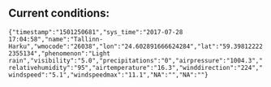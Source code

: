 ## Current conditions: 
 ``` {"timestamp":"1501250681","sys_time":"2017-07-28 17:04:58","name":"Tallinn-Harku","wmocode":"26038","lon":"24.602891666624284","lat":"59.398122222355134","phenomenon":"Light rain","visibility":"5.0","precipitations":"0","airpressure":"1004.3","relativehumidity":"95","airtemperature":"16.3","winddirection":"224","windspeed":"5.1","windspeedmax":"11.1","NA":"","NA":""} ```
